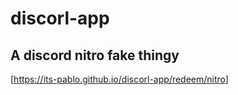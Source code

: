 # discorl-app
A discord nitro fake thingy
---
[https://its-pablo.github.io/discorl-app/redeem/nitro]
